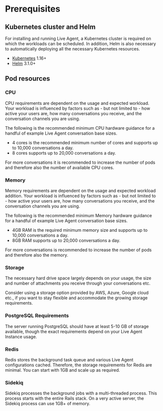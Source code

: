 # Prerequisites

## Kubernetes cluster and Helm

For installing and running Live Agent, a Kubernetes cluster is required on which the workloads can be scheduled. In addition, Helm is also necessary to automatically deploying all the necessary Kubernetes resources. 

- [Kubernetes]((https://kubernetes.io/)) 1.16+
- [Helm](https://helm.sh/) 3.1.0+

## Pod resources

### CPU

CPU requirements are dependent on the usage and expected workload. Your workload is influenced by factors such as - but not limited to - how active your users are, how many conversations you receive, and the conversation channels you are using.

The following is the recommended minimum CPU hardware guidance for a handful of example Live Agent conversation base sizes.

- 4 cores is the recommended minimum number of cores and supports up to 10,000 conversations a day.
- 8 cores supports up to 20,000 conversations a day.

For more conversations it is recommended to increase the number of pods and therefore also the number of available CPU cores.

### Memory

Memory requirements are dependent on the usage and expected workload addition. Your workload is influenced by factors such as - but not limited to - how active your users are, how many conversations you receive, and the conversation channels you are using.

The following is the recommended minimum Memory hardware guidance for a handful of example Live Agent conversation base sizes.

- 4GB RAM is the required minimum memory size and supports up to 10,000 conversations a day.
- 8GB RAM supports up to 20,000 conversations a day.

For more conversations is recommended to increase the number of pods and therefore also the memory.

### Storage

The necessary hard drive space largely depends on your usage, the size and number of attachments you receive through your conversations etc.

Consider using a storage option provided by AWS, Azure, Google cloud etc., if you want to stay flexible and accommodate the growing storage requirements.

### PostgreSQL Requirements

The server running PostgreSQL should have at least 5-10 GB of storage available, though the exact requirements depend on your Live Agent Instance usage.

### Redis

Redis stores the background task queue and various Live Agent configurations cached. Therefore, the storage requirements for Redis are minimal. You can start with 1GB and scale up as required.

### Sidekiq

Sidekiq processes the background jobs with a multi-threaded process. This process starts with the entire Rails stack. On a very active server, the Sidekiq process can use 1GB+ of memory.

